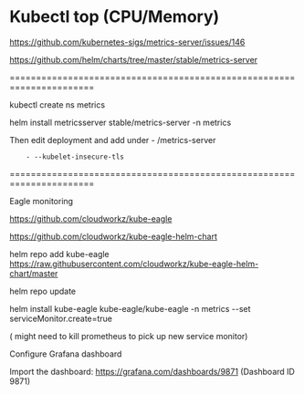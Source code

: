 # Kubectl top (CPU/Memory) 

https://github.com/kubernetes-sigs/metrics-server/issues/146 

https://github.com/helm/charts/tree/master/stable/metrics-server 

 

 

====================================================================== 

kubectl create ns metrics 

helm install metricsserver stable/metrics-server -n metrics 

 

Then edit deployment and add under - /metrics-server 

        - --kubelet-insecure-tls 

 

====================================================================== 

 

Eagle monitoring 

 

https://github.com/cloudworkz/kube-eagle 

https://github.com/cloudworkz/kube-eagle-helm-chart 

 

helm repo add kube-eagle https://raw.githubusercontent.com/cloudworkz/kube-eagle-helm-chart/master 

helm repo update 

helm install kube-eagle kube-eagle/kube-eagle -n metrics --set serviceMonitor.create=true 

( might need to kill prometheus to pick up new service monitor) 

 

 

 

Configure Grafana dashboard 

Import the dashboard: https://grafana.com/dashboards/9871 (Dashboard ID 9871) 

 

 

 

 

 

 

 

 
